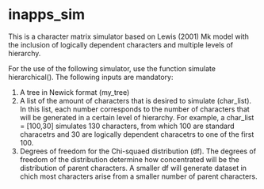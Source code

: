 # inapps_sim
This is a character matrix simulator based on Lewis (2001) Mk model with the inclusion of logically dependent characters and multiple levels of hierarchy.

For the use of the following simulator, use the function simulate hierarchical(). 
The following inputs are mandatory:
1. A tree in Newick format (my_tree)
2. A list of the amount of characters that is desired to simulate (char_list). In this list, each number corresponds to the number of characters that will be generated in a certain level of hierarchy. For example, a char_list = [100,30] simulates 130 characters, from which 100 are standard characetrs and 30 are logically dependent characetrs to one of the first 100.
3. Degrees of freedom for the Chi-squaed distribution (df). The degrees of freedom of the distribution determine how concentrated will be the distribution of parent characters. A smaller df will generate dataset in chich most characters arise from a smaller number of parent characters.
